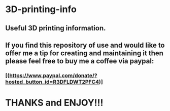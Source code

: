 # 3D-printing-info

## Useful 3D printing information.

## If you find this repository of use and would like to offer me a tip for creating and maintaining it then please feel free to buy me a coffee via paypal:

### [(https://www.paypal.com/donate/?hosted_button_id=R3DFLDWT2PFC4)]

# THANKS and ENJOY!!!
